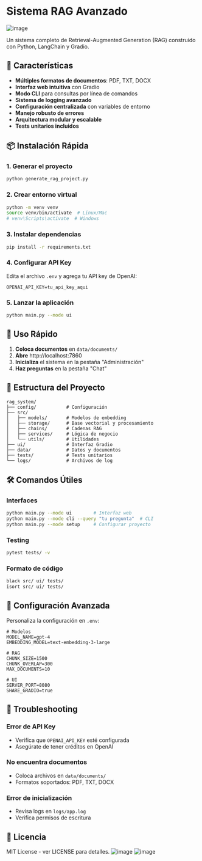 # Sistema RAG Avanzado
![image](https://github.com/user-attachments/assets/18a05e72-63bc-4ba0-8940-d4012af75a8e)

Un sistema completo de Retrieval-Augmented Generation (RAG) construido con Python, LangChain y Gradio.

## 🚀 Características

- **Múltiples formatos de documentos**: PDF, TXT, DOCX
- **Interfaz web intuitiva** con Gradio
- **Modo CLI** para consultas por línea de comandos
- **Sistema de logging avanzado**
- **Configuración centralizada** con variables de entorno
- **Manejo robusto de errores**
- **Arquitectura modular y escalable**
- **Tests unitarios incluidos**

## 📦 Instalación Rápida

### 1. Generar el proyecto
```bash
python generate_rag_project.py
```

### 2. Crear entorno virtual
```bash
python -m venv venv
source venv/bin/activate  # Linux/Mac
# venv\Scripts\activate  # Windows
```

### 3. Instalar dependencias
```bash
pip install -r requirements.txt
```

### 4. Configurar API Key
Edita el archivo `.env` y agrega tu API key de OpenAI:
```env
OPENAI_API_KEY=tu_api_key_aqui
```

### 5. Lanzar la aplicación
```bash
python main.py --mode ui
```

## 🎯 Uso Rápido

1. **Coloca documentos** en `data/documents/`
2. **Abre** http://localhost:7860
3. **Inicializa** el sistema en la pestaña "Administración"
4. **Haz preguntas** en la pestaña "Chat"

## 📁 Estructura del Proyecto

```
rag_system/
├── config/           # Configuración
├── src/
│   ├── models/       # Modelos de embedding
│   ├── storage/      # Base vectorial y procesamiento
│   ├── chains/       # Cadenas RAG
│   ├── services/     # Lógica de negocio
│   └── utils/        # Utilidades
├── ui/               # Interfaz Gradio
├── data/             # Datos y documentos
├── tests/            # Tests unitarios
└── logs/             # Archivos de log
```

## 🛠️ Comandos Útiles

### Interfaces
```bash
python main.py --mode ui        # Interfaz web
python main.py --mode cli --query "tu pregunta"  # CLI
python main.py --mode setup     # Configurar proyecto
```

### Testing
```bash
pytest tests/ -v
```

### Formato de código
```bash
black src/ ui/ tests/
isort src/ ui/ tests/
```

## 🔧 Configuración Avanzada

Personaliza la configuración en `.env`:

```env
# Modelos
MODEL_NAME=gpt-4
EMBEDDING_MODEL=text-embedding-3-large

# RAG
CHUNK_SIZE=1500
CHUNK_OVERLAP=300
MAX_DOCUMENTS=10

# UI
SERVER_PORT=8080
SHARE_GRADIO=true
```

## 🐛 Troubleshooting

### Error de API Key
- Verifica que `OPENAI_API_KEY` esté configurada
- Asegúrate de tener créditos en OpenAI

### No encuentra documentos
- Coloca archivos en `data/documents/`
- Formatos soportados: PDF, TXT, DOCX

### Error de inicialización
- Revisa logs en `logs/app.log`
- Verifica permisos de escritura

## 📝 Licencia

MIT License - ver LICENSE para detalles.
![image](https://github.com/user-attachments/assets/8b4079ef-83f8-43d4-8b1f-6d4411c837cd)
![image](https://github.com/user-attachments/assets/a7684860-7773-43fc-8287-336298720e8e)


